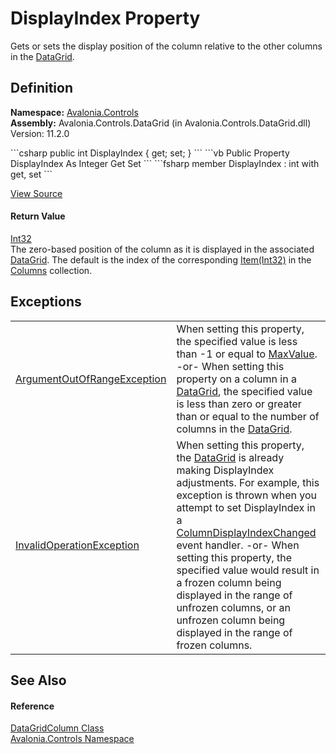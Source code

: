 # DisplayIndex Property


Gets or sets the display position of the column relative to the other columns in the <a href="T_Avalonia_Controls_DataGrid">DataGrid</a>.



## Definition
**Namespace:** <a href="N_Avalonia_Controls">Avalonia.Controls</a>  
**Assembly:** Avalonia.Controls.DataGrid (in Avalonia.Controls.DataGrid.dll) Version: 11.2.0

<Tabs groupId="api-code-preview">
<TabItem value="csharp" label="C#">
```csharp
public int DisplayIndex { get; set; }
```
</TabItem>
<TabItem value="vb" label="VB">
```vb
Public Property DisplayIndex As Integer
	Get
	Set
```
</TabItem>
<TabItem value="fsharp" label="F#">
```fsharp
member DisplayIndex : int with get, set
```
</TabItem>
</Tabs>



<a href="https://github.com/AvaloniaUI/Avalonia/tree/master/src/Avalonia.Controls.DataGrid/DataGridColumn.cs#L381" title="View the source code">View Source</a>



#### Return Value
<a href="https://learn.microsoft.com/dotnet/api/system.int32" target="_blank" rel="noopener noreferrer">Int32</a>  
The zero-based position of the column as it is displayed in the associated <a href="T_Avalonia_Controls_DataGrid">DataGrid</a>. The default is the index of the corresponding <a href="https://learn.microsoft.com/dotnet/api/system.collections.objectmodel.collection-1.item" target="_blank" rel="noopener noreferrer">Item(Int32)</a> in the <a href="P_Avalonia_Controls_DataGrid_Columns">Columns</a> collection.

## Exceptions
<table>
<tr>
<td><a href="https://learn.microsoft.com/dotnet/api/system.argumentoutofrangeexception" target="_blank" rel="noopener noreferrer">ArgumentOutOfRangeException</a></td>
<td>When setting this property, the specified value is less than -1 or equal to <a href="https://learn.microsoft.com/dotnet/api/system.int32.maxvalue" target="_blank" rel="noopener noreferrer">MaxValue</a>. -or- When setting this property on a column in a <a href="T_Avalonia_Controls_DataGrid">DataGrid</a>, the specified value is less than zero or greater than or equal to the number of columns in the <a href="T_Avalonia_Controls_DataGrid">DataGrid</a>.</td>
</tr>
<tr>
<td><a href="https://learn.microsoft.com/dotnet/api/system.invalidoperationexception" target="_blank" rel="noopener noreferrer">InvalidOperationException</a></td>
<td>When setting this property, the <a href="T_Avalonia_Controls_DataGrid">DataGrid</a> is already making DisplayIndex adjustments. For example, this exception is thrown when you attempt to set DisplayIndex in a <a href="E_Avalonia_Controls_DataGrid_ColumnDisplayIndexChanged">ColumnDisplayIndexChanged</a> event handler. -or- When setting this property, the specified value would result in a frozen column being displayed in the range of unfrozen columns, or an unfrozen column being displayed in the range of frozen columns.</td>
</tr>
</table>

## See Also


#### Reference
<a href="T_Avalonia_Controls_DataGridColumn">DataGridColumn Class</a>  
<a href="N_Avalonia_Controls">Avalonia.Controls Namespace</a>  

